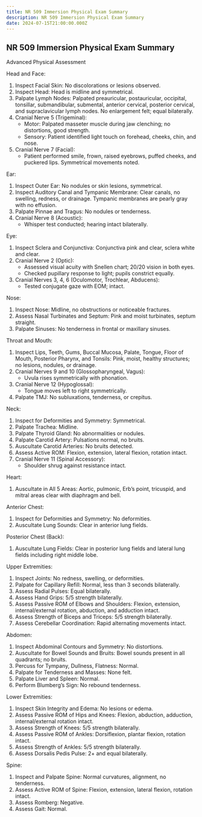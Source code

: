 ```yaml
---
title: NR 509 Immersion Physical Exam Summary
description: NR 509 Immersion Physical Exam Summary
date: 2024-07-15T21:00:00.000Z
---
```


## NR 509 Immersion Physical Exam Summary

Advanced Physical Assessment

Head and Face:

1. Inspect Facial Skin: No discolorations or lesions observed.
2. Inspect Head: Head is midline and symmetrical.
3. Palpate Lymph Nodes: Palpated preauricular, postauricular, occipital, tonsillar, submandibular, submental, anterior cervical, posterior cervical, and supraclavicular lymph nodes. No enlargement felt; equal bilaterally.
4. Cranial Nerve 5 (Trigeminal):
   * Motor: Palpated masseter muscle during jaw clenching; no distortions, good strength.
   * Sensory: Patient identified light touch on forehead, cheeks, chin, and nose.
5. Cranial Nerve 7 (Facial):
   * Patient performed smile, frown, raised eyebrows, puffed cheeks, and puckered lips. Symmetrical movements noted.

Ear:

1. Inspect Outer Ear: No nodules or skin lesions, symmetrical.
2. Inspect Auditory Canal and Tympanic Membrane: Clear canals, no swelling, redness, or drainage. Tympanic membranes are pearly gray with no effusion.
3. Palpate Pinnae and Tragus: No nodules or tenderness.
4. Cranial Nerve 8 (Acoustic):
   * Whisper test conducted; hearing intact bilaterally.

Eye:

1. Inspect Sclera and Conjunctiva: Conjunctiva pink and clear, sclera white and clear.
2. Cranial Nerve 2 (Optic):
   * Assessed visual acuity with Snellen chart; 20/20 vision in both eyes.
   * Checked pupillary response to light; pupils constrict equally.
3. Cranial Nerves 3, 4, 6 (Oculomotor, Trochlear, Abducens):
   * Tested conjugate gaze with EOM; intact.

Nose:

1. Inspect Nose: Midline, no obstructions or noticeable fractures.
2. Assess Nasal Turbinates and Septum: Pink and moist turbinates, septum straight.
3. Palpate Sinuses: No tenderness in frontal or maxillary sinuses.

Throat and Mouth:

1. Inspect Lips, Teeth, Gums, Buccal Mucosa, Palate, Tongue, Floor of Mouth, Posterior Pharynx, and Tonsils: Pink, moist, healthy structures; no lesions, nodules, or drainage.
2. Cranial Nerves 9 and 10 (Glossopharyngeal, Vagus):
   * Uvula rises symmetrically with phonation.
3. Cranial Nerve 12 (Hypoglossal):
   * Tongue moves left to right symmetrically.
4. Palpate TMJ: No subluxations, tenderness, or crepitus.

Neck:

1. Inspect for Deformities and Symmetry: Symmetrical.
2. Palpate Trachea: Midline.
3. Palpate Thyroid Gland: No abnormalities or nodules.
4. Palpate Carotid Artery: Pulsations normal, no bruits.
5. Auscultate Carotid Arteries: No bruits detected.
6. Assess Active ROM: Flexion, extension, lateral flexion, rotation intact.
7. Cranial Nerve 11 (Spinal Accessory):
   * Shoulder shrug against resistance intact.

Heart:

1. Auscultate in All 5 Areas: Aortic, pulmonic, Erb’s point, tricuspid, and mitral areas clear with diaphragm and bell.

Anterior Chest:

1. Inspect for Deformities and Symmetry: No deformities.
2. Auscultate Lung Sounds: Clear in anterior lung fields.

Posterior Chest (Back):

1. Auscultate Lung Fields: Clear in posterior lung fields and lateral lung fields including right middle lobe.

Upper Extremities:

1. Inspect Joints: No redness, swelling, or deformities.
2. Palpate for Capillary Refill: Normal, less than 3 seconds bilaterally.
3. Assess Radial Pulses: Equal bilaterally.
4. Assess Hand Grips: 5/5 strength bilaterally.
5. Assess Passive ROM of Elbows and Shoulders: Flexion, extension, internal/external rotation, abduction, and adduction intact.
6. Assess Strength of Biceps and Triceps: 5/5 strength bilaterally.
7. Assess Cerebellar Coordination: Rapid alternating movements intact.

Abdomen:

1. Inspect Abdominal Contours and Symmetry: No distortions.
2. Auscultate for Bowel Sounds and Bruits: Bowel sounds present in all quadrants; no bruits.
3. Percuss for Tympany, Dullness, Flatness: Normal.
4. Palpate for Tenderness and Masses: None felt.
5. Palpate Liver and Spleen: Normal.
6. Perform Blumberg’s Sign: No rebound tenderness.

Lower Extremities:

1. Inspect Skin Integrity and Edema: No lesions or edema.
2. Assess Passive ROM of Hips and Knees: Flexion, abduction, adduction, internal/external rotation intact.
3. Assess Strength of Knees: 5/5 strength bilaterally.
4. Assess Passive ROM of Ankles: Dorsiflexion, plantar flexion, rotation intact.
5. Assess Strength of Ankles: 5/5 strength bilaterally.
6. Assess Dorsalis Pedis Pulse: 2+ and equal bilaterally.

Spine:

1. Inspect and Palpate Spine: Normal curvatures, alignment, no tenderness.
2. Assess Active ROM of Spine: Flexion, extension, lateral flexion, rotation intact.
3. Assess Romberg: Negative.
4. Assess Gait: Normal.
